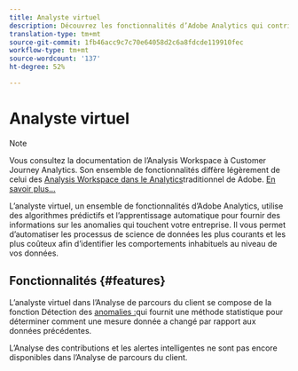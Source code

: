 ```yaml
---
title: Analyste virtuel
description: Découvrez les fonctionnalités d’Adobe Analytics qui contribuent à l’analyste virtuel.
translation-type: tm+mt
source-git-commit: 1fb46acc9c7c70e64058d2c6a8fdcde119910fec
workflow-type: tm+mt
source-wordcount: '137'
ht-degree: 52%

---
```



# Analyste virtuel

>[!NOTE]
>
>Vous consultez la documentation de l’Analysis Workspace à Customer Journey Analytics. Son ensemble de fonctionnalités diffère légèrement de celui des [Analysis Workspace dans le Analytics](https://docs.adobe.com/content/help/fr-FR/analytics/analyze/analysis-workspace/home.html)traditionnel de Adobe. [En savoir plus...](/help/getting-started/cja-aa.md)

L’analyste virtuel, un ensemble de fonctionnalités d’Adobe Analytics, utilise des algorithmes prédictifs et l’apprentissage automatique pour fournir des informations sur les anomalies qui touchent votre entreprise. Il vous permet d’automatiser les processus de science de données les plus courants et les plus coûteux afin d’identifier les comportements inhabituels au niveau de vos données.

## Fonctionnalités {#features}

L’analyste virtuel dans l’Analyse de parcours du client se compose de la fonction Détection des [anomalies :](c-anomaly-detection/anomaly-detection.md)qui fournit une méthode statistique pour déterminer comment une mesure donnée a changé par rapport aux données précédentes.

L’Analyse des contributions et les alertes intelligentes ne sont pas encore disponibles dans l’Analyse de parcours du client.
